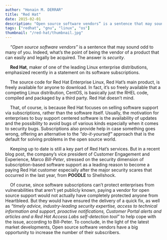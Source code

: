 ```yaml
---
author: "Honain M. DERRAR"
title: "Red Hat"
date: 2015-02-01
description: "Open source software vendors” is a sentence that may sound odd to many of you. Indeed, what’s the point of being the vendor of a product that can easily and legally be acquired. The answer is security."
tags: ["redhat", "gnu", "linux", "os"]
thumbnail: "/red-hat/thumbnail.jpg"
---
```


&nbsp;&nbsp;&nbsp;&nbsp;_“Open source software vendors”_ is a
sentence that may sound odd to many of you. Indeed, what’s the point of being the vendor of a product that can easily and legally be acquired. The answer is _security_.

&nbsp;&nbsp;&nbsp;&nbsp;**Red Hat**, maker of one of the leading Linux enterprise distributions, emphasized recently in a statement on its software subscriptions.

&nbsp;&nbsp;&nbsp;&nbsp;The source code for Red Hat Enterprise Linux, Red Hat’s main product, is freely available for anyone to download. In fact, it’s so freely available that a competing Linux distribution, CentOS, is basically just the RHEL code, compiled and packaged by a third party. Red Hat doesn’t mind.

&nbsp;&nbsp;&nbsp;&nbsp;That, of course, is because Red Hat
focuses on selling software support
via subscriptions, rather than the software itself. Usually, the motivation for enterprises to buy support centered software is the availability of updates and the possibility to avoid bugs of various kinds especially when it comes to security bugs. Subscriptions also provide help in case something goes wrong, offering an alternative to the _"do-it-yourself"_ approach that is the default for solving problems in the open source world.

&nbsp;&nbsp;&nbsp;&nbsp;Keeping up to date is still a key part of Red Hat’s services. But in a recent blog post, the company’s vice president of Customer Engagement and Experience, Marco _Bill-Peter_, stressed on the security dimension of subscription-based software support as a leading reason to become a paying Red Hat customer especially after the major security scares that occurred in the last year, from **POODLE** to Shellshock.

&nbsp;&nbsp;&nbsp;&nbsp;Of course, since software subscriptions can’t protect enterprises from vulnerabilities that aren’t yet publicly known, paying a vendor for open source support would not actually have completely protected anyone from Heartbleed. But they would have ensured the delivery of a quick fix, as well as _“timely advice, industry-leading security expertise, access to technical information and support, proactive notifications, Customer Portal alerts and articles and a Red Hat Access Labs self-detection tool”_ to help cope with the issue, according to Bill-Peter.
To conclude, in the light of the latest market developments, Open source software vendors have a big opportunity to increase the number of their subscribers.
